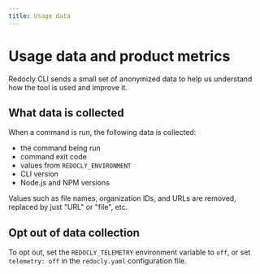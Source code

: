 ```yaml
---
title: Usage data
---
```


# Usage data and product metrics

Redocly CLI sends a small set of anonymized data to help us understand how the tool is used and improve it.

## What data is collected

When a command is run, the following data is collected:
 * the command being run
 * command exit code
 * values from `REDOCLY_ENVIRONMENT`
 * CLI version
 * Node.js and NPM versions

Values such as file names, organization IDs, and URLs are removed, replaced by just "URL" or "file", etc.

## Opt out of data collection

To opt out, set the `REDOCLY_TELEMETRY` environment variable to `off`, or set `telemetry: off` in the `redocly.yaml` configuration file.
